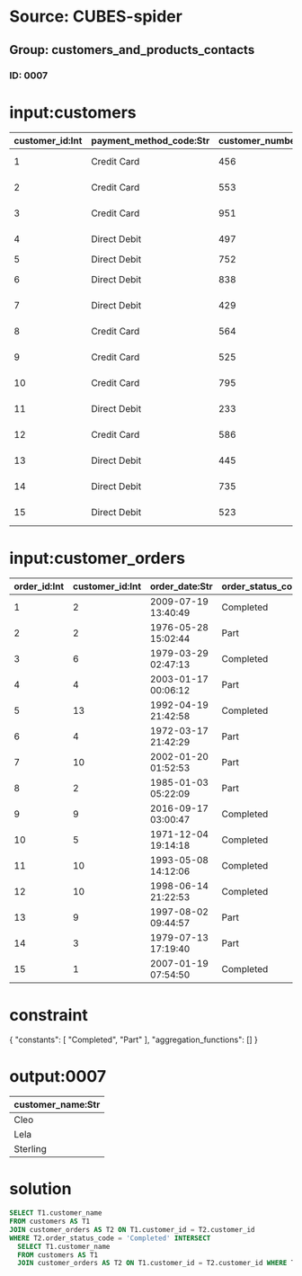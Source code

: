 # Source: CUBES-spider
## Group: customers_and_products_contacts
### ID: 0007

# input:customers

| customer_id:Int | payment_method_code:Str | customer_number:Str | customer_name:Str | customer_address:Str | customer_phone:Str | customer_email:Str |
|---|---|---|---|---|---|---|
| 1 | Credit Card | 456 | Kayley | 636 Chanelle Isle Apt. 846 | +87(9)5279161988 | antonette73@example.com |
| 2 | Credit Card | 553 | Sterling | 12174 Boyer Crossroad | 896.685.8228x2786 | stroman.chadd@example.net |
| 3 | Credit Card | 951 | Buford | 650 Spencer Way Apt. 584 | (192)144-4687 | pattie.mayer@example.net |
| 4 | Direct Debit | 497 | Caterina | 075 Skiles Expressway | 387.053.1225 | dbeahan@example.net |
| 5 | Direct Debit | 752 | Raymond | 8497 Huel Stravenue | 1-513-427-0125 | bergnaum.ashton@example.com |
| 6 | Direct Debit | 838 | Cheyenne | 058 Ben Street Apt. 034 | 009-136-4509x19635 | rhayes@example.org |
| 7 | Direct Debit | 429 | Cecelia | 4065 Forest Vista Apt. 103 | 672-559-0630x7875 | caesar.lemke@example.net |
| 8 | Credit Card | 564 | Brenna | 440 Aiden Ports | 1-271-345-4681x1131 | macy.huel@example.org |
| 9 | Credit Card | 525 | Lela | 13256 Valentina Valleys Suite 292 | 838.718.8618x23239 | vandervort.helena@example.org |
| 10 | Credit Card | 795 | Cleo | 91702 Hilpert Pines Suite 177 | 1-202-928-5395 | xrosenbaum@example.org |
| 11 | Direct Debit | 233 | Shany | 55270 Carter Street Apt. 214 | 936.929.9929 | kling.jesus@example.com |
| 12 | Credit Card | 586 | Madaline | 8428 Cecile Land Apt. 192 | 097-514-4641 | brady.ernser@example.net |
| 13 | Direct Debit | 445 | Melissa | 251 Botsford Harbors Suite 399 | 529.148.1926 | howard27@example.com |
| 14 | Direct Debit | 735 | Orion | 10823 Rollin Spur | 479-171-6355x66065 | kip.abernathy@example.com |
| 15 | Direct Debit | 523 | Ottilie | 4098 Kreiger Knoll Suite 758 | 393-750-2077x72779 | morton06@example.net |

# input:customer_orders

| order_id:Int | customer_id:Int | order_date:Str | order_status_code:Str |
|---|---|---|---|
| 1 | 2 | 2009-07-19 13:40:49 | Completed |
| 2 | 2 | 1976-05-28 15:02:44 | Part |
| 3 | 6 | 1979-03-29 02:47:13 | Completed |
| 4 | 4 | 2003-01-17 00:06:12 | Part |
| 5 | 13 | 1992-04-19 21:42:58 | Completed |
| 6 | 4 | 1972-03-17 21:42:29 | Part |
| 7 | 10 | 2002-01-20 01:52:53 | Part |
| 8 | 2 | 1985-01-03 05:22:09 | Part |
| 9 | 9 | 2016-09-17 03:00:47 | Completed |
| 10 | 5 | 1971-12-04 19:14:18 | Completed |
| 11 | 10 | 1993-05-08 14:12:06 | Completed |
| 12 | 10 | 1998-06-14 21:22:53 | Completed |
| 13 | 9 | 1997-08-02 09:44:57 | Part |
| 14 | 3 | 1979-07-13 17:19:40 | Part |
| 15 | 1 | 2007-01-19 07:54:50 | Completed |

# constraint

{
  "constants": [
    "Completed",
    "Part"
  ],
  "aggregation_functions": []
}

# output:0007

| customer_name:Str |
|---|
| Cleo |
| Lela |
| Sterling |

# solution

```sql
SELECT T1.customer_name
FROM customers AS T1
JOIN customer_orders AS T2 ON T1.customer_id = T2.customer_id
WHERE T2.order_status_code = 'Completed' INTERSECT
  SELECT T1.customer_name
  FROM customers AS T1
  JOIN customer_orders AS T2 ON T1.customer_id = T2.customer_id WHERE T2.order_status_code = 'Part'
```
